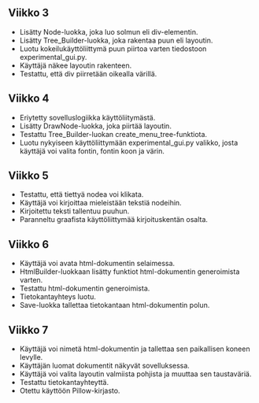 ## Viikko 3 

- Lisätty Node-luokka, joka luo solmun eli div-elementin.
- Lisätty Tree_Builder-luokka, joka rakentaa puun eli layoutin.
- Luotu kokeilukäyttöliittymä puun piirtoa varten tiedostoon experimental_gui.py.
- Käyttäjä näkee layoutin rakenteen.
- Testattu, että div piirretään oikealla värillä.

## Viikko 4

- Eriytetty sovelluslogiikka käyttöliitymästä.
- Lisätty DrawNode-luokka, joka piirtää layoutin.
- Testattu Tree_Builder-luokan create_menu_tree-funktiota.
- Luotu nykyiseen käyttöliittymään experimental_gui.py valikko, josta käyttäjä voi valita fontin, fontin koon ja värin.
  
## Viikko 5

- Testattu, että tiettyä nodea voi klikata.
- Käyttäjä voi kirjoittaa mieleistään tekstiä nodeihin.
- Kirjoitettu teksti tallentuu puuhun.
- Paranneltu graafista käyttöliittymää kirjoituskentän osalta.

## Viikko 6

- Käyttäjä voi avata html-dokumentin selaimessa.
- HtmlBuilder-luokkaan lisätty funktiot html-dokumentin generoimista varten.
- Testattu html-dokumentin generoimista.
- Tietokantayhteys luotu.
- Save-luokka tallettaa tietokantaan html-dokumentin polun.

## Viikko 7

- Käyttäjä voi nimetä html-dokumentin ja tallettaa sen paikallisen koneen levylle.
- Käyttäjän luomat dokumentit näkyvät sovelluksessa.
- Käyttäjä voi valita layoutin valmiista pohjista ja muuttaa sen taustaväriä.
- Testattu tietokantayhteyttä.
- Otettu käyttöön Pillow-kirjasto.
  
